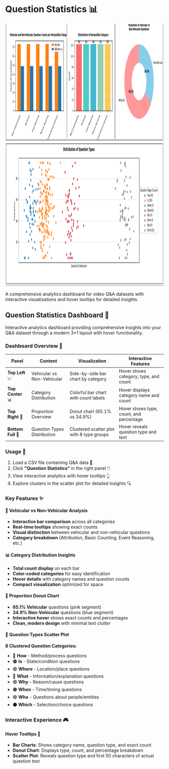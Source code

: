 # Question Statistics 📊

<img width="1205" height="830" alt="image" src="../assets/Question_Stats.png" />

A comprehensive analytics dashboard for video Q&A datasets with interactive visualizations and hover tooltips for detailed insights.

## Question Statistics Dashboard 🎯

Interactive analytics dashboard providing comprehensive insights into your Q&A dataset through a modern 3×1 layout with hover functionality.

### Dashboard Overview 📱

| Panel              | Content                     | Visualization                             | Interactive Features                    |
| ------------------ | --------------------------- | ----------------------------------------- | --------------------------------------- |
| **Top Left** 📈    | Vehicular vs Non-Vehicular  | Side-by-side bar chart by category        | Hover shows category, type, and count   |
| **Top Center** 📊  | Category Distribution       | Colorful bar chart with count labels      | Hover displays category name and count  |
| **Top Right** 🍩   | Proportion Overview         | Donut chart (65.1% vs 34.9%)              | Hover shows type, count, and percentage |
| **Bottom Full** 🎨 | Question Types Distribution | Clustered scatter plot with 8 type groups | Hover reveals question type and text    |

### Usage 🚀

1. Load a CSV file containing Q&A data 📁
2. Click **"Question Statistics"** in the right panel 🖱️
3. View interactive analytics with hover tooltips 👆
4. Explore clusters in the scatter plot for detailed insights 🔍

### Key Features ✨

#### 🚗 Vehicular vs Non-Vehicular Analysis

- **Interactive bar comparison** across all categories
- **Real-time tooltips** showing exact counts
- **Visual distinction** between vehicular and non-vehicular questions
- **Category breakdown** (Attribution, Basic Counting, Event Reasoning, etc.)

#### 📊 Category Distribution Insights

- **Total count display** on each bar
- **Color-coded categories** for easy identification
- **Hover details** with category names and question counts
- **Compact visualization** optimized for space

#### 🍩 Proportion Donut Chart

- **65.1% Vehicular** questions (pink segment)
- **34.9% Non-Vehicular** questions (blue segment)
- **Interactive hover** shows exact counts and percentages
- **Clean, modern design** with minimal text clutter

#### 🎨 Question Types Scatter Plot

**8 Clustered Question Categories:**

- 🔵 **How** - Method/process questions
- 🟠 **Is** - State/condition questions
- 🟢 **Where** - Location/place questions
- 🔴 **What** - Information/explanation questions
- 🟣 **Why** - Reason/cause questions
- 🟤 **When** - Time/timing questions
- 🟣 **Who** - Questions about people/entities
- ⚫ **Which** - Selection/choice questions

### Interactive Experience 🎮

#### Hover Tooltips 💬

- **Bar Charts**: Shows category name, question type, and exact count
- **Donut Chart**: Displays type, count, and percentage breakdown
- **Scatter Plot**: Reveals question type and first 50 characters of actual question text
